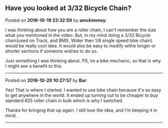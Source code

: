 ## Have you looked at 3/32 Bicycle Chain?
Posted on **2016-10-19 23:32:59** by **amckimmey**:

I was thinking about how you are a roller chain, I can't remember the size what you mentioned in the video. 
But, in my mind doing a 3/32 Bicycle chain(used on Track, and BMX, Wider then 1/8 single speed bike chain) would be really cool idea. It would also be easy to modify withe longer or shorter sections if someone wishes to do so.

Just something I was thinking about. 
PS, im a bike mechanic, so that is why I might see a benefit to this.

---

Posted on **2016-10-20 10:27:57** by **Bar**:

Yes! That is where I started. I wanted to use bike chain because it's so easy to get anywhere in the world. It ended up turning out to be cheaper to buy standard #25 roller chain in bulk which is why I switched. 

Thanks for bringing that up again. I still love the idea, and I'm keeping it in mind.

---

